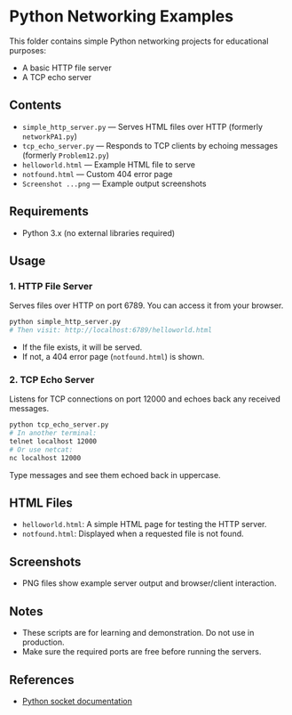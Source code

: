 # Python Networking Examples

This folder contains simple Python networking projects for educational purposes:
- A basic HTTP file server
- A TCP echo server

## Contents

- `simple_http_server.py` — Serves HTML files over HTTP (formerly `networkPA1.py`)
- `tcp_echo_server.py` — Responds to TCP clients by echoing messages (formerly `Problem12.py`)
- `helloworld.html` — Example HTML file to serve
- `notfound.html` — Custom 404 error page
- `Screenshot ...png` — Example output screenshots

## Requirements
- Python 3.x (no external libraries required)

## Usage

### 1. HTTP File Server
Serves files over HTTP on port 6789. You can access it from your browser.

```bash
python simple_http_server.py
# Then visit: http://localhost:6789/helloworld.html
```

- If the file exists, it will be served.
- If not, a 404 error page (`notfound.html`) is shown.

### 2. TCP Echo Server
Listens for TCP connections on port 12000 and echoes back any received messages.

```bash
python tcp_echo_server.py
# In another terminal:
telnet localhost 12000
# Or use netcat:
nc localhost 12000
```

Type messages and see them echoed back in uppercase.

## HTML Files
- `helloworld.html`: A simple HTML page for testing the HTTP server.
- `notfound.html`: Displayed when a requested file is not found.

## Screenshots
- PNG files show example server output and browser/client interaction.

## Notes
- These scripts are for learning and demonstration. Do not use in production.
- Make sure the required ports are free before running the servers.

## References
- [Python socket documentation](https://docs.python.org/3/library/socket.html)
